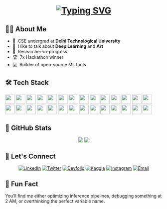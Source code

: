 <h1 align="center">
  <a href="https://git.io/typing-svg">
    <img src="https://readme-typing-svg.demolab.com?font=JetBrains+Mono&size=30&pause=1000&color=4BFDF2&center=true&vCenter=true&random=false&width=800&lines=Hello+Fellow+%3C+Syntax+Sifters%2F+%3E!+%F0%9F%A7%A9;print(%22+This+is+Aryan+Sood+!+%F0%9F%91%8B%22);printf(%22+PyTorch+%F0%9F%94%A5+%22);+Thank+you+for+visiting+my+GitHub+account!" alt="Typing SVG" />
  </a>
</h1>

## 👨‍💻 About Me

- :office: &nbsp;CSE undergrad at **Delhi Technological University**
- :speech_balloon: &nbsp;I like to talk about **Deep Learning** and **Art**
- :book: &nbsp;Researcher-in-progress
- :trophy: &nbsp;7x Hackathon winner 
- :computer: &nbsp;Builder of open-source ML tools

## 🛠️ Tech Stack
<p>
  <img height="30" src="https://cdn.jsdelivr.net/gh/devicons/devicon/icons/python/python-original.svg" />
  <img height="30" src="https://cdn.jsdelivr.net/gh/devicons/devicon/icons/cplusplus/cplusplus-original.svg" />
  <img height="30" src="https://cdn.jsdelivr.net/gh/devicons/devicon/icons/c/c-original.svg" />
  <img height="30" src="https://cdn.jsdelivr.net/gh/devicons/devicon/icons/html5/html5-original.svg" />
  <img height="30" src="https://cdn.jsdelivr.net/gh/devicons/devicon/icons/css3/css3-original.svg" />
  <img height="30" src="https://cdn.jsdelivr.net/gh/devicons/devicon/icons/mysql/mysql-original.svg" />
  <img height="30" src="https://cdn.jsdelivr.net/gh/devicons/devicon/icons/pytorch/pytorch-original.svg" />
  <img height="30" src="https://cdn.jsdelivr.net/gh/devicons/devicon/icons/tensorflow/tensorflow-original.svg" />
  <img height="30" src="https://huggingface.co/front/assets/huggingface_logo-noborder.svg" />
  <img height="30" src="https://cdn.jsdelivr.net/gh/devicons/devicon/icons/scikitlearn/scikitlearn-original.svg" />
  <img height="30" src="https://cdn.jsdelivr.net/gh/devicons/devicon/icons/opencv/opencv-original.svg" />
  <img height="30" src="https://cdn.jsdelivr.net/gh/devicons/devicon/icons/graphql/graphql-plain.svg" />
  <img height="30" src="https://cdn.jsdelivr.net/gh/devicons/devicon/icons/streamlit/streamlit-original.svg" />
  <img height="30" src="https://cdn.jsdelivr.net/gh/devicons/devicon/icons/googlecloud/googlecloud-original.svg" />
  <img height="30" src="https://cdn.jsdelivr.net/gh/devicons/devicon/icons/docker/docker-original.svg" />
  <img height="30" src="https://cdn.jsdelivr.net/gh/devicons/devicon/icons/linux/linux-original.svg" />
  <img height="30" src="https://colab.research.google.com/img/colab_favicon_256px.png" />
  <img height="30" src="https://cdn.jsdelivr.net/gh/devicons/devicon/icons/kaggle/kaggle-original.svg" />
  <img height="30" src="https://cdn.jsdelivr.net/gh/devicons/devicon/icons/vscode/vscode-original.svg" />
  <img height="30" src="https://cdn.jsdelivr.net/gh/devicons/devicon/icons/git/git-original.svg" />
  <img height="30" src="https://cdn.jsdelivr.net/gh/devicons/devicon/icons/github/github-original.svg" />
  <img height="30" src="https://cdn.jsdelivr.net/gh/devicons/devicon/icons/jupyter/jupyter-original.svg" />
  <img height="30" src="https://cdn.jsdelivr.net/gh/devicons/devicon/icons/postman/postman-original.svg" />
  <img height="30" src="https://playwright.dev/img/playwright-logo.svg" />
  <img height="30" src="https://cdn.jsdelivr.net/gh/devicons/devicon/icons/figma/figma-original.svg" />
  <img height="30" src="https://cdn.jsdelivr.net/gh/devicons/devicon/icons/pandas/pandas-original.svg" />
  <img height="30" src="https://cdn.jsdelivr.net/gh/devicons/devicon/icons/matplotlib/matplotlib-original.svg" />
  <img height="30" src="https://cdn.jsdelivr.net/gh/devicons/devicon/icons/numpy/numpy-original.svg" />
</p>


## 🚀 GitHub Stats

<div align="center">
  <img src="https://github-readme-stats.vercel.app/api?username=soodaryan&theme=radical&hide_border=false&include_all_commits=true&count_private=true"/>
  <img src="https://github-readme-streak-stats.herokuapp.com/?user=soodaryan&theme=radical&hide_border=false"/>
</div>


## 📡 Let's Connect

<div align="center">

[![LinkedIn](https://img.shields.io/badge/LinkedIn-%230077B5.svg?logo=linkedin&logoColor=white&style=for-the-badge)](https://www.linkedin.com/in/soodaryan/)
[![Twitter](https://img.shields.io/badge/Twitter-1DA1F2.svg?logo=twitter&logoColor=white&style=for-the-badge)](https://x.com/TensorKid)
[![Devfolio](https://img.shields.io/badge/Devfolio-1A73E8.svg?logo=devfolio&logoColor=white&style=for-the-badge)](https://devfolio.co/@roadkill)
[![Kaggle](https://img.shields.io/badge/Kaggle-20BEFF.svg?logo=Kaggle&logoColor=white&style=for-the-badge)](https://www.kaggle.com/soodaryan)
[![Instagram](https://img.shields.io/badge/Instagram-%23E4405F.svg?logo=Instagram&logoColor=white&style=for-the-badge)](https://www.instagram.com/_soodaryan/)
[![Email](https://img.shields.io/badge/Email-0078D4?logo=gmail&logoColor=white&style=for-the-badge)](mailto:007aryansood@gmail.com)

</div>


## 🧠 Fun Fact

You’ll find me either optimizing inference pipelines, debugging something at 2 AM, or overthinking the perfect variable name.
